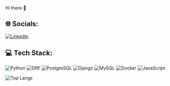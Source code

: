  Hi there 👋
  ## 🌐 Socials:
[![LinkedIn](https://img.shields.io/badge/-LinkedIn-0A66C2?style=for-the-badge&logo=linkedin&logoColor=white)](https://www.linkedin.com/in/shahab-bozorgi/)

## 💻 Tech Stack:

![Python](https://img.shields.io/badge/-Python-3776AB?style=for-the-badge&logo=python&logoColor=white)
![DRF](https://img.shields.io/badge/-Django%20Rest%20Framework-092E20?style=for-the-badge&logo=django&logoColor=white)
![PostgreSQL](https://img.shields.io/badge/-PostgreSQL-4169E1?style=for-the-badge&logo=postgresql&logoColor=white)
![Django](https://img.shields.io/badge/-Django-092E20?style=for-the-badge&logo=django&logoColor=white)
![MySQL](https://img.shields.io/badge/-MySQL-4479A1?style=for-the-badge&logo=mysql&logoColor=white)
![Docker](https://img.shields.io/badge/-Docker-2496ED?style=for-the-badge&logo=docker&logoColor=white)
![JavaScript](https://img.shields.io/badge/-JavaScript-F7DF1E?style=for-the-badge&logo=javascript&logoColor=black)

![Top Langs](https://github-readme-stats.vercel.app/api/top-langs/?username=shahab-bozorgi&layout=compact&theme=dark)




